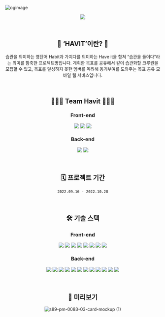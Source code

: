 ![ogimage](https://user-images.githubusercontent.com/78805018/194903263-a0138998-d0e9-4ce2-a885-47356356fd28.jpeg)

<div align="center">

<img src="https://capsule-render.vercel.app/api?type=cylinder&color=5E43FF&height=100&section=header&text=HAVIT&fontSize=80&animation=twinkling&fontColor=ffffff&fontAlignY=55"/>
<br>
<br>
<br>

## 🔅 ‘HAVIT’이란? 🔅
습관을 의미하는 영단어 Habit과 가지다를 의미하는 Have it을 합쳐 “습관을 들이다”라는 의미를 함축한 프로젝트명입니다. 계획한 목표를 공유해서 같이 습관화할 크루원을 모집할 수 있고, 목표를 달성하지 못한 멤버를 독려해 동기부여를 도와주는 목표 공유 모바일 웹 서비스입니다.
<br>
<br>
<br>

## 👩🏻‍💻 Team Havit 🧑🏻‍💻
### Front-end
[<img src="https://img.shields.io/badge/리더 최준묵-181717?style=flat&logo=GitHub&logoColor=white"/>](https://github.com/dan-studio)
[<img src="https://img.shields.io/badge/신정민-181717?style=flat&logo=GitHub&logoColor=white"/>](https://github.com/MIINII)
[<img src="https://img.shields.io/badge/손다윤-181717?style=flat&logo=GitHub&logoColor=white"/>](https://github.com/wildgallop21)
### Back-end
[<img src="https://img.shields.io/badge/부리더 김성준-181717?style=flat&logo=GitHub&logoColor=white"/>](https://github.com/namuneo)
[<img src="https://img.shields.io/badge/김진이-181717?style=flat&logo=GitHub&logoColor=white"/>](https://github.com/kimjini97)
<br>
<br>
<br>

## 🗓 프로젝트 기간 
`2022.09.16 - 2022.10.28`
<br>
<br>
<br>

## 🛠 기술 스택
### Front-end
<img src="https://img.shields.io/badge/React-61DAFB?style=flat&logo=React&logoColor=white"/>
<img src="https://img.shields.io/badge/Redux-764ABC?style=flat&logo=Redux&logoColor=white"/>
<img src="https://img.shields.io/badge/React Query-FF4154?style=flat&logo=React Query&logoColor=white"/>
<img src="https://img.shields.io/badge/styled_components-DB7093?style=flat&logo=styled-components&logoColor=white"/>
<img src="https://img.shields.io/badge/Ant Design-0170FE?style=flat&logo=Ant Design&logoColor=white"/>
<img src="https://img.shields.io/badge/Axios-5A29E4?style=flat&logo=Axios&logoColor=white"/>
<img src="https://img.shields.io/badge/Google Analytics-E37400?style=flat&logo=Google Analytics&logoColor=white"/>
<img src="https://img.shields.io/badge/AWS Amplify-FF9900?style=flat&logo=AWS Amplify&logoColor=white"/>

### Back-end
<img src="https://img.shields.io/badge/Java-007396?style=flat&logo=Java&logoColor=white"/>
<img src="https://img.shields.io/badge/SpringBoot-6DB33F?style=flat&logo=SpringBoot&logoColor=white"/>
<img src="https://img.shields.io/badge/SpringSecurity-6DB33F?style=flat&logo=SpringSecurity&logoColor=white"/>
<img src="https://img.shields.io/badge/Gradle-02303A?style=flat&logo=Gradle&logoColor=white"/>
<img src="https://img.shields.io/badge/Apache Tomcat-F8DC75?style=flat&logo=Apache Tomcat&logoColor=white"/>
<img src="https://img.shields.io/badge/Hibernate-59666C?style=flat&logo=Hibernate&logoColor=white"/>
<img src="https://img.shields.io/badge/Amazon EC2-FF9900?style=flat&logo=Amazon EC2&logoColor=white"/>
<img src="https://img.shields.io/badge/Amazon RDS-527FFF?style=flat&logo=Amazon RDS&logoColor=white"/>
<img src="https://img.shields.io/badge/Amazon S3-569A31?style=flat&logo=Amazon S3&logoColor=white"/>
<img src="https://img.shields.io/badge/MySQL-4479A1?style=flat&logo=MySQL&logoColor=white"/>
<img src="https://img.shields.io/badge/JSON Web Tokens-000000?style=flat&logo=JSON Web Tokens&logoColor=white"/>
<img src="https://img.shields.io/badge/Postman-FF6C37?style=flat&logo=Postman&logoColor=white"/>
<br>
<br>
<br>

##  👀 미리보기
![s89-pm-0083-03-card-mockup (1)](https://user-images.githubusercontent.com/78805018/196343952-e0a848b9-254e-4e88-8300-9609169b91d0.png)

